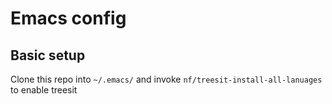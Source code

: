 # Emacs config

## Basic setup

Clone this repo into `~/.emacs/` and invoke `nf/treesit-install-all-lanuages` to enable
treesit
